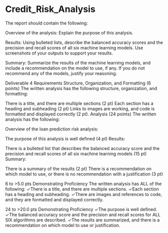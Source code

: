 # Credit_Risk_Analysis
The report should contain the following:

Overview of the analysis: Explain the purpose of this analysis.

Results: Using bulleted lists, describe the balanced accuracy scores and the precision and recall scores of all six machine learning models. Use screenshots of your outputs to support your results.

Summary: Summarize the results of the machine learning models, and include a recommendation on the model to use, if any. If you do not recommend any of the models, justify your reasoning.

Deliverable 4 Requirements
Structure, Organization, and Formatting (6 points)
The written analysis has the following structure, organization, and formatting:

There is a title, and there are multiple sections (2 pt)
Each section has a heading and subheading (2 pt)
Links to images are working, and code is formatted and displayed correctly (2 pt).
Analysis (24 points)
The written analysis has the following:

Overview of the loan prediction risk analysis:

The purpose of this analysis is well defined (4 pt)
Results:

There is a bulleted list that describes the balanced accuracy score and the precision and recall scores of all six machine learning models (15 pt)
Summary:

There is a summary of the results (2 pt)
There is a recommendation on which model to use, or there is no recommendation with a justification (3 pt)

6 to >5.0 pts
Demonstrating Proficiency
The written analysis has ALL of the following: ✓There is a title, and there are multiple sections. ✓Each section has a heading and subheading. ✓There are images and references to code, and they are formatted and displayed correctly.

24 to >20.0 pts
Demonstrating Proficiency
✓The purpose is well defined. ✓The balanced accuracy score and the precision and recall scores for ALL SIX algorithms are described. ✓The results are summarized, and there is a recommendation on which model to use or justification.
